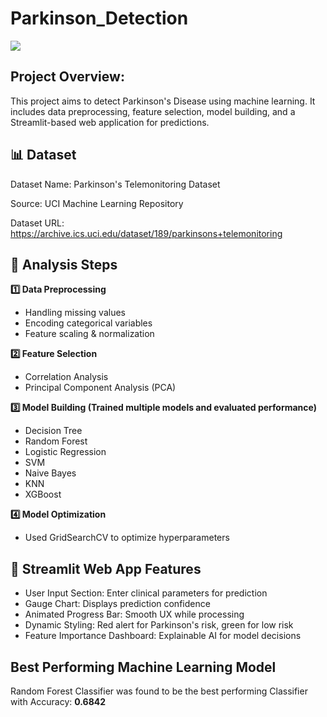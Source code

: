 # Parkinson_Detection


![](https://www.apexhospitals.com/_next/image?url=https%3A%2F%2Fbed.apexhospitals.com%2Fuploads%2FParkinson_s_09ecf3c90a.png&w=1920&q=75)
## Project Overview:
This project aims to detect Parkinson's Disease using machine learning. It includes data preprocessing, feature selection, model building, and a Streamlit-based web application for predictions.

## 📊 Dataset

Dataset Name: Parkinson's Telemonitoring Dataset

Source: UCI Machine Learning Repository

Dataset URL: https://archive.ics.uci.edu/dataset/189/parkinsons+telemonitoring



## 📑 Analysis Steps
<b>1️⃣ Data Preprocessing</b>

* Handling missing values
* Encoding categorical variables
* Feature scaling & normalization

<b>2️⃣ Feature Selection</b>

* Correlation Analysis
* Principal Component Analysis (PCA)

<b>3️⃣ Model Building (Trained multiple models and evaluated performance)</b>

* Decision Tree
* Random Forest
* Logistic Regression
* SVM
* Naive Bayes
* KNN
* XGBoost

<b>4️⃣ Model Optimization</b>
* Used GridSearchCV to optimize hyperparameters


## 🚀 Streamlit Web App Features
* User Input Section: Enter clinical parameters for prediction
* Gauge Chart: Displays prediction confidence
* Animated Progress Bar: Smooth UX while processing
* Dynamic Styling: Red alert for Parkinson's risk, green for low risk
* Feature Importance Dashboard: Explainable AI for model decisions

## Best Performing Machine Learning Model
Random Forest Classifier was found to be the best performing Classifier with Accuracy: <b>0.6842</b>








